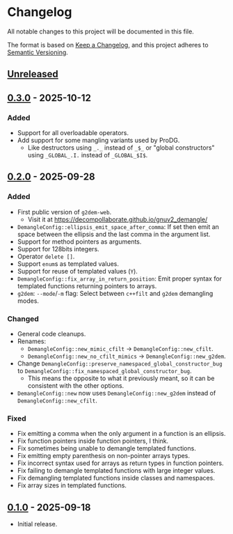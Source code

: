 # Changelog

All notable changes to this project will be documented in this file.

The format is based on [Keep a Changelog](https://keepachangelog.com/en/1.1.0/),
and this project adheres to [Semantic Versioning](https://semver.org/spec/v2.0.0.html).

## [Unreleased]

## [0.3.0] - 2025-10-12

### Added

- Support for all overloadable operators.
- Add support for some mangling variants used by ProDG.
  - Like destructors using `_._` instead of `_$_` or "global constructors"
    using `_GLOBAL_.I.` instead of `_GLOBAL_$I$`.

## [0.2.0] - 2025-09-28

### Added

- First public version of `g2dem-web`.
  - Visit it at <https://decompollaborate.github.io/gnuv2_demangle/>
- `DemangleConfig::ellipsis_emit_space_after_comma`: If set then emit an space
  between the ellipsis and the last comma in the argument list.
- Support for method pointers as arguments.
- Support for 128bits integers.
- Operator `delete []`.
- Support `enum`s as templated values.
- Support for reuse of templated values (`Y`).
- `DemangleConfig::fix_array_in_return_position`: Emit proper syntax for
  templated functions returning pointers to arrays.
- `g2dem`: `--mode`/`-m` flag: Select between `c++filt` and `g2dem` demangling
  modes.

### Changed

- General code cleanups.
- Renames:
  - `DemangleConfig::new_mimic_cfilt` -> `DemangleConfig::new_cfilt`.
  - `DemangleConfig::new_no_cfilt_mimics` -> `DemangleConfig::new_g2dem`.
- Change `DemangleConfig::preserve_namespaced_global_constructor_bug` to
  `DemangleConfig::fix_namespaced_global_constructor_bug`.
  - This means the opposite to what it previously meant, so it can be
    consistent with the other options.
- `DemangleConfig::new` now uses `DemangleConfig::new_g2dem` instead of
  `DemangleConfig::new_cfilt`.

### Fixed

- Fix emitting a comma when the only argument in a function is an ellipsis.
- Fix function pointers inside function pointers, I think.
- Fix sometimes being unable to demangle templated functions.
- Fix emitting empty parenthesis on non-pointer arrays types.
- Fix incorrect syntax used for arrays as return types in function pointers.
- Fix failing to demangle templated functions with large integer values.
- Fix demangling templated functions inside classes and namespaces.
- Fix array sizes in templated functions.

## [0.1.0] - 2025-09-18

- Initial release.

[unreleased]: https://github.com/Decompollaborate/gnuv2_demangle/compare/0.3.0...main
[0.3.0]: https://github.com/Decompollaborate/gnuv2_demangle/compare/0.2.0...0.3.0
[0.2.0]: https://github.com/Decompollaborate/gnuv2_demangle/compare/0.1.0...0.2.0
[0.1.0]: https://github.com/Decompollaborate/gnuv2_demangle/releases/tag/0.1.0
